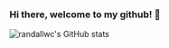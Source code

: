 ### Hi there, welcome to my github! 👋
![randallwc's GitHub stats](https://github-readme-stats.vercel.app/api?username=kevinwiranata&layout=compact&show_icons=true&theme=prussian)
<!--
**kevinwiranata/kevinwiranata** is a ✨ _special_ ✨ repository because its `README.md` (this file) appears on your GitHub profile.

Here are some ideas to get you started:

- 🔭 I’m currently working on ...
- 🌱 I’m currently learning ...
- 👯 I’m looking to collaborate on ...
- 🤔 I’m looking for help with ...
- 💬 Ask me about ...
- 📫 How to reach me: ...
- 😄 Pronouns: ...
- ⚡ Fun fact: ...
-->
